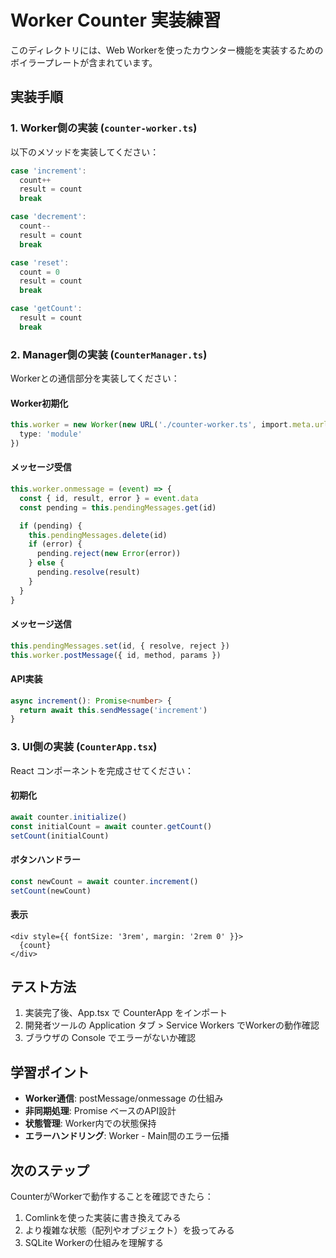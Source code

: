 # Worker Counter 実装練習

このディレクトリには、Web Workerを使ったカウンター機能を実装するためのボイラープレートが含まれています。

## 実装手順

### 1. Worker側の実装 (`counter-worker.ts`)
以下のメソッドを実装してください：

```typescript
case 'increment':
  count++
  result = count
  break

case 'decrement':
  count--
  result = count
  break

case 'reset':
  count = 0
  result = count
  break

case 'getCount':
  result = count
  break
```

### 2. Manager側の実装 (`CounterManager.ts`)
Workerとの通信部分を実装してください：

#### Worker初期化
```typescript
this.worker = new Worker(new URL('./counter-worker.ts', import.meta.url), {
  type: 'module'
})
```

#### メッセージ受信
```typescript
this.worker.onmessage = (event) => {
  const { id, result, error } = event.data
  const pending = this.pendingMessages.get(id)

  if (pending) {
    this.pendingMessages.delete(id)
    if (error) {
      pending.reject(new Error(error))
    } else {
      pending.resolve(result)
    }
  }
}
```

#### メッセージ送信
```typescript
this.pendingMessages.set(id, { resolve, reject })
this.worker.postMessage({ id, method, params })
```

#### API実装
```typescript
async increment(): Promise<number> {
  return await this.sendMessage('increment')
}
```

### 3. UI側の実装 (`CounterApp.tsx`)
React コンポーネントを完成させてください：

#### 初期化
```typescript
await counter.initialize()
const initialCount = await counter.getCount()
setCount(initialCount)
```

#### ボタンハンドラー
```typescript
const newCount = await counter.increment()
setCount(newCount)
```

#### 表示
```tsx
<div style={{ fontSize: '3rem', margin: '2rem 0' }}>
  {count}
</div>
```

## テスト方法

1. 実装完了後、App.tsx で CounterApp をインポート
2. 開発者ツールの Application タブ > Service Workers でWorkerの動作確認
3. ブラウザの Console でエラーがないか確認

## 学習ポイント

- **Worker通信**: postMessage/onmessage の仕組み
- **非同期処理**: Promise ベースのAPI設計
- **状態管理**: Worker内での状態保持
- **エラーハンドリング**: Worker - Main間のエラー伝播

## 次のステップ

CounterがWorkerで動作することを確認できたら：
1. Comlinkを使った実装に書き換えてみる
2. より複雑な状態（配列やオブジェクト）を扱ってみる
3. SQLite Workerの仕組みを理解する